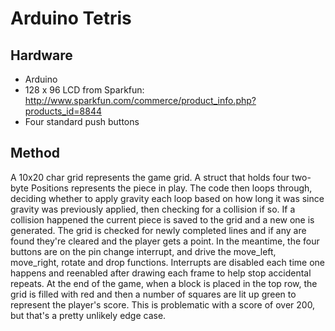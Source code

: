 Arduino Tetris
==============

Hardware
--------

* Arduino
* 128 x 96 LCD from Sparkfun: http://www.sparkfun.com/commerce/product_info.php?products_id=8844
* Four standard push buttons

Method
------

A 10x20 char grid represents the game grid. A struct that holds four two-byte Positions represents
the piece in play. The code then loops through, deciding whether to apply gravity each loop based
on how long it was since gravity was previously applied, then checking for a collision if so.
If a collision happened the current piece is saved to the grid and a new one is generated. The
grid is checked for newly completed lines and if any are found they're cleared and the player
gets a point. In the meantime, the four buttons are on the pin change interrupt, and drive the
move_left, move_right, rotate and drop functions. Interrupts are disabled each time one happens
and reenabled after drawing each frame to help stop accidental repeats.
At the end of the game, when a block is placed in the top row, the grid is filled with red and then
a number of squares are lit up green to represent the player's score. This is problematic with a
score of over 200, but that's a pretty unlikely edge case.

